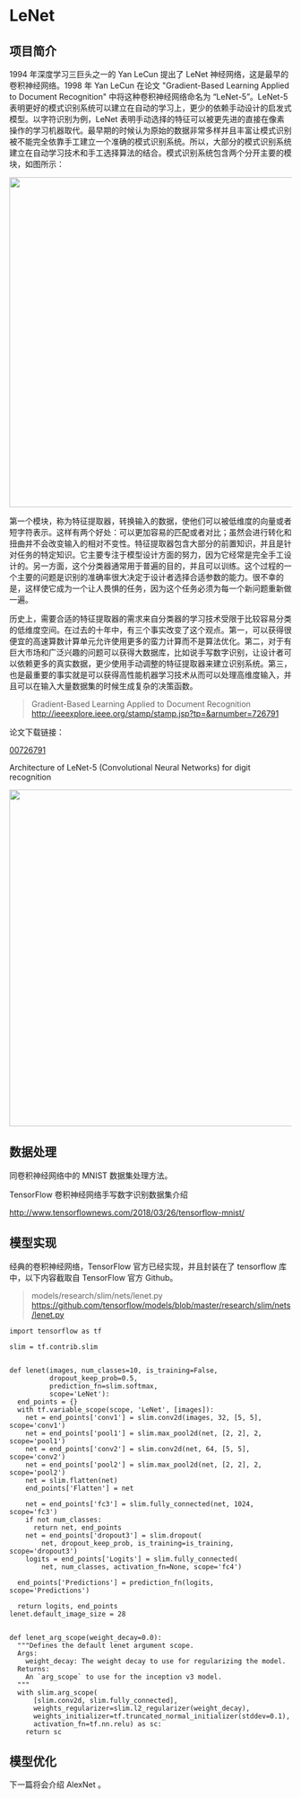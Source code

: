 # LeNet

## 项目简介

1994 年深度学习三巨头之一的 Yan LeCun 提出了 LeNet 神经网络，这是最早的卷积神经网络。1998 年 Yan LeCun 在论文 "Gradient-Based Learning Applied to Document Recognition" 中将这种卷积神经网络命名为 “LeNet-5”。LeNet-5 表明更好的模式识别系统可以建立在自动的学习上，更少的依赖手动设计的启发式模型。以字符识别为例，LeNet 表明手动选择的特征可以被更先进的直接在像素操作的学习机器取代。最早期的时候认为原始的数据非常多样并且丰富让模式识别被不能完全依靠手工建立一个准确的模式识别系统。所以，大部分的模式识别系统建立在自动学习技术和手工选择算法的结合。模式识别系统包含两个分开主要的模块，如图所示：

<img src="http://www.tensorflownews.com/wp-content/uploads/2018/04/WechatIMG306.jpeg" alt="" width="1010" height="588" class="alignnone size-full wp-image-1765" />

第一个模块，称为特征提取器，转换输入的数据，使他们可以被低维度的向量或者短字符表示。这样有两个好处：可以更加容易的匹配或者对比；虽然会进行转化和扭曲并不会改变输入的相对不变性。特征提取器包含大部分的前置知识，并且是针对任务的特定知识。它主要专注于模型设计方面的努力，因为它经常是完全手工设计的。另一方面，这个分类器通常用于普遍的目的，并且可以训练。这个过程的一个主要的问题是识别的准确率很大决定于设计者选择合适参数的能力。很不幸的是，这样使它成为一个让人畏惧的任务，因为这个任务必须为每一个新问题重新做一遍。

历史上，需要合适的特征提取器的需求来自分类器的学习技术受限于比较容易分类的低维度空间。在过去的十年中，有三个事实改变了这个观点。第一，可以获得很便宜的高速算数计算单元允许使用更多的蛮力计算而不是算法优化。第二，对于有巨大市场和广泛兴趣的问题可以获得大数据库，比如说手写数字识别，让设计者可以依赖更多的真实数据，更少使用手动调整的特征提取器来建立识别系统。第三，也是最重要的事实就是可以获得高性能机器学习技术从而可以处理高维度输入，并且可以在输入大量数据集的时候生成复杂的决策函数。


> Gradient-Based Learning Applied to Document Recognition
http://ieeexplore.ieee.org/stamp/stamp.jsp?tp=&arnumber=726791

论文下载链接：

<a href="http://www.tensorflownews.com/wp-content/uploads/2018/04/00726791.pdf">00726791</a>

Architecture of LeNet-5 (Convolutional Neural Networks) for digit recognition

<img src="http://www.tensorflownews.com/wp-content/uploads/2018/04/Figure-32-Architecture-of-LeNet-5-Convolutional-Neural-Networks-for-digit-1.png" alt="" width="850" height="600" class="alignnone size-full wp-image-1747" />

## 数据处理

同卷积神经网络中的 MNIST 数据集处理方法。

TensorFlow 卷积神经网络手写数字识别数据集介绍

http://www.tensorflownews.com/2018/03/26/tensorflow-mnist/

## 模型实现

经典的卷积神经网络，TensorFlow 官方已经实现，并且封装在了 tensorflow 库中，以下内容截取自 TensorFlow 官方 Github。

>  models/research/slim/nets/lenet.py
https://github.com/tensorflow/models/blob/master/research/slim/nets/lenet.py


```
import tensorflow as tf

slim = tf.contrib.slim


def lenet(images, num_classes=10, is_training=False,
          dropout_keep_prob=0.5,
          prediction_fn=slim.softmax,
          scope='LeNet'):
  end_points = {}
  with tf.variable_scope(scope, 'LeNet', [images]):
    net = end_points['conv1'] = slim.conv2d(images, 32, [5, 5], scope='conv1')
    net = end_points['pool1'] = slim.max_pool2d(net, [2, 2], 2, scope='pool1')
    net = end_points['conv2'] = slim.conv2d(net, 64, [5, 5], scope='conv2')
    net = end_points['pool2'] = slim.max_pool2d(net, [2, 2], 2, scope='pool2')
    net = slim.flatten(net)
    end_points['Flatten'] = net

    net = end_points['fc3'] = slim.fully_connected(net, 1024, scope='fc3')
    if not num_classes:
      return net, end_points
    net = end_points['dropout3'] = slim.dropout(
        net, dropout_keep_prob, is_training=is_training, scope='dropout3')
    logits = end_points['Logits'] = slim.fully_connected(
        net, num_classes, activation_fn=None, scope='fc4')

  end_points['Predictions'] = prediction_fn(logits, scope='Predictions')

  return logits, end_points
lenet.default_image_size = 28


def lenet_arg_scope(weight_decay=0.0):
  """Defines the default lenet argument scope.
  Args:
    weight_decay: The weight decay to use for regularizing the model.
  Returns:
    An `arg_scope` to use for the inception v3 model.
  """
  with slim.arg_scope(
      [slim.conv2d, slim.fully_connected],
      weights_regularizer=slim.l2_regularizer(weight_decay),
      weights_initializer=tf.truncated_normal_initializer(stddev=0.1),
      activation_fn=tf.nn.relu) as sc:
    return sc

```

## 模型优化

下一篇将会介绍 AlexNet 。